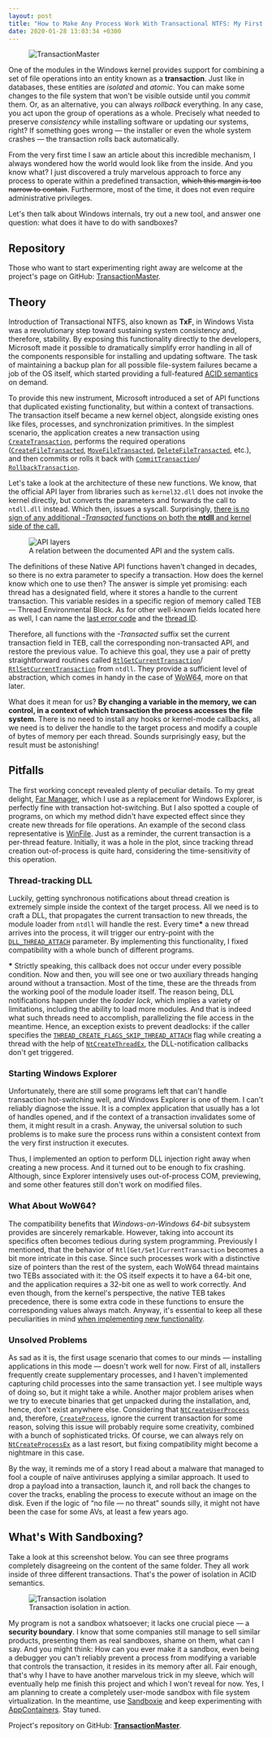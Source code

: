 ```yaml
---
layout: post
title: "How to Make Any Process Work With Transactional NTFS: My First Step to Writing a Sandbox for Windows."
date: 2020-01-28 13:03:34 +0300
---
```

<figure class="float-right shadow">
  <img src="https://habrastorage.org/webt/p0/-s/fi/p0-sfitxnzzpywfqxuc4arx1fps.png" alt="TransactionMaster"/>
</figure>

One of the modules in the Windows kernel provides support for combining a set of file operations into an entity known as a **transaction**. Just like in databases, these entities are *isolated* and *atomic*. You can make some changes to the file system that won't be visible outside until you *commit* them. Or, as an alternative, you can always *rollback* everything. In any case, you act upon the group of operations as a whole. Precisely what needed to preserve *consistency* while installing software or updating our systems, right? If something goes wrong — the installer or even the whole system crashes — the transaction rolls back automatically.

From the very first time I saw an article about this incredible mechanism, I always wondered how the world would look like from the inside. And you know what? I just discovered a truly marvelous approach to force any process to operate within a predefined transaction, ~~which this margin is too narrow to contain~~. Furthermore, most of the time, it does not even require administrative privileges.

Let's then talk about Windows internals, try out a new tool, and answer one question: what does it have to do with sandboxes?

<cut/>

## Repository

Those who want to start experimenting right away are welcome at the project's page on GitHub: [TransactionMaster](https://github.com/diversenok/TransactionMaster).

## Theory

Introduction of Transactional NTFS, also known as **TxF**, in Windows Vista was a revolutionary step toward sustaining system consistency and, therefore, stability. By exposing this functionality directly to the developers, Microsoft made it possible to dramatically simplify error handling in all of the components responsible for installing and updating software. The task of maintaining a backup plan for all possible file-system failures became a job of the OS itself, which started providing a full-featured [<abbr title="Atomicity, Consistency, Isolation, Durability">ACID</abbr> semantics](https://en.wikipedia.org/wiki/ACID) on demand.

To provide this new instrument, Microsoft introduced a set of API functions that duplicated existing functionality, but within a context of transactions. The transaction itself became a new kernel object, alongside existing ones like files, processes, and synchronization primitives. In the simplest scenario, the application creates a new transaction using [`CreateTransaction`](https://docs.microsoft.com/en-us/windows/win32/api/ktmw32/nf-ktmw32-createtransaction), performs the required operations ([`CreateFileTransacted`](https://docs.microsoft.com/en-us/windows/win32/api/winbase/nf-winbase-createfiletransactedw), [`MoveFileTransacted`](https://docs.microsoft.com/en-us/windows/win32/api/winbase/nf-winbase-movefiletransactedw), [`DeleteFileTransacted`](https://docs.microsoft.com/en-us/windows/win32/api/winbase/nf-winbase-deletefiletransactedw), etc.), and then commits or rolls it back with [`CommitTransaction`](https://docs.microsoft.com/en-us/windows/win32/api/ktmw32/nf-ktmw32-committransaction)/<wbr/>[`RollbackTransaction`](https://docs.microsoft.com/en-us/windows/win32/api/ktmw32/nf-ktmw32-rollbacktransaction).

Let's take a look at the architecture of these new functions. We know, that the official API layer from libraries such as `kernel32.dll` does not invoke the kernel directly, but converts the parameters and forwards the call to `ntdll.dll` instead. Which then, issues a syscall. Surprisingly, <u>there is no sign of any additional *-Transacted* functions on both the **ntdll** and kernel side of the call.</u>

<figure>
  <img src="https://habrastorage.org/webt/hh/1f/pd/hh1fpdvbzuerpebayexmhpn1xui.png" alt="API layers"/>
  <figcaption>A relation between the documented API and the system calls.</figcaption>
</figure>

The definitions of these Native API functions haven't changed in decades, so there is no extra parameter to specify a transaction. How does the kernel know which one to use then? The answer is simple yet promising: each thread has a designated field, where it stores a handle to the current transaction. This variable resides in a specific region of memory called TEB — Thread Environmental Block. As for other well-known fields located here as well, I can name the [last error code](https://docs.microsoft.com/en-us/windows/win32/api/errhandlingapi/nf-errhandlingapi-getlasterror) and the [thread ID](https://docs.microsoft.com/en-us/windows/win32/api/processthreadsapi/nf-processthreadsapi-getcurrentthreadid).

Therefore, all functions with the *-Transacted* suffix set the current transaction field in TEB, call the corresponding non-transacted API, and restore the previous value. To achieve this goal, they use a pair of pretty straightforward routines called [`RtlGetCurrentTransaction`](https://github.com/processhacker/processhacker/blob/027e920932f8ca8b971aa499b1788065d3cdb720/phnt/include/ntrtl.h#L4376-L4381)/<wbr/>[`RtlSetCurrentTransaction`](https://github.com/processhacker/processhacker/blob/027e920932f8ca8b971aa499b1788065d3cdb720/phnt/include/ntrtl.h#L4386-L4391) from `ntdll`. They provide a sufficient level of abstraction, which comes in handy in the case of <abbr title="Windows-on-Windows 64-bit">WoW64</abbr>, more on that later.

What does it mean for us? **By changing a variable in the memory, we can control, in a context of which transaction the process accesses the file system.** There is no need to install any hooks or kernel-mode callbacks, all we need is to deliver the handle to the target process and modify a couple of bytes of memory per each thread. Sounds surprisingly easy, but the result must be astonishing!

## Pitfalls

The first working concept revealed plenty of peculiar details. To my great delight, [Far Manager](https://farmanager.com/index.php?l=en), which I use as a replacement for Windows Explorer, is perfectly fine with transaction hot-switching. But I also spotted a couple of programs, on which my method didn't have expected effect since they create new threads for file operations. An example of the second class representative is [WinFile](https://github.com/microsoft/winfile). Just as a reminder, the current transaction is a per-thread feature. Initially, it was a hole in the plot, since tracking thread creation out-of-process is quite hard, considering the time-sensitivity of this operation.

### Thread-tracking DLL

Luckily, getting synchronous notifications about thread creation is extremely simple inside the context of the target process. All we need is to craft a DLL, that propagates the current transaction to new threads, the module loader from `ntdll` will handle the rest. Every time<b>\*</b> a new thread arrives into the process, it will trigger our entry-point with the [`DLL_THREAD_ATTACH`](https://docs.microsoft.com/en-us/windows/win32/dlls/dllmain) parameter. By implementing this functionality, I fixed compatibility with a whole bunch of different programs.

**\*** Strictly speaking, this callback does not occur under every possible condition. Now and then, you will see one or two auxiliary threads hanging around without a transaction. Most of the time, these are the threads from the working pool of the module loader itself. The reason being, DLL notifications happen under the *loader lock*, which implies a variety of limitations, including the ability to load more modules. And that is indeed what such threads need to accomplish, parallelizing the file access in the meantime. Hence, an exception exists to prevent deadlocks: if the caller specifies the [`THREAD_CREATE_FLAGS_SKIP_THREAD_ATTACH`](https://github.com/processhacker/processhacker/blob/027e920932f8ca8b971aa499b1788065d3cdb720/phnt/include/ntpsapi.h#L1757) flag while creating a thread with the help of [`NtCreateThreadEx`](https://github.com/processhacker/processhacker/blob/027e920932f8ca8b971aa499b1788065d3cdb720/phnt/include/ntpsapi.h#L1765-L1780), the DLL-notification callbacks don't get triggered.

### Starting Windows Explorer

Unfortunately, there are still some programs left that can't handle transaction hot-switching well, and Windows Explorer is one of them. I can't reliably diagnose the issue. It is a complex application that usually has a lot of handles opened, and if the context of a transaction invalidates some of them, it might result in a crash. Anyway, the universal solution to such problems is to make sure the process runs within a consistent context from the very first instruction it executes.

Thus, I implemented an option to perform DLL injection right away when creating a new process. And it turned out to be enough to fix crashing. Although, since Explorer intensively uses out-of-process COM, previewing, and some other features still don't work on modified files.

### What About WoW64?

The compatibility benefits that *Windows-on-Windows 64-bit* subsystem provides are sincerely remarkable. However, taking into account its specifics often becomes tedious during system programming. Previously I mentioned, that the behavior of `Rtl[Get/Set]CurrentTransaction` becomes a bit more intricate in this case. Since such processes work with a distinctive size of pointers than the rest of the system, each WoW64 thread maintains two TEBs associated with it: the OS itself expects it to have a 64-bit one, and the application requires a 32-bit one as well to work correctly. And even though, from the kernel's perspective, the native TEB takes precedence, there is some extra code in these functions to ensure the corresponding values always match. Anyway, it's essential to keep all these peculiarities in mind [when implementing new functionality](https://github.com/diversenok/NtUtilsLibrary/blob/2f7b1c82fcdcf49907c7e94ef6c36262eaf95016/NtUtils.Transactions.Remote.pas#L73-L141).

### Unsolved Problems

As sad as it is, the first usage scenario that comes to our minds — installing applications in this mode — doesn't work well for now. First of all, installers frequently create supplementary processes, and I haven't implemented capturing child processes into the same transaction yet. I see multiple ways of doing so, but it might take a while. Another major problem arises when we try to execute binaries that get unpacked during the installation, and, hence, don't exist anywhere else. Considering that [`NtCreateUserProcess`](https://github.com/processhacker/processhacker/blob/027e920932f8ca8b971aa499b1788065d3cdb720/phnt/include/ntpsapi.h#L1737-L1752) and, therefore, [`CreateProcess`](https://docs.microsoft.com/en-us/windows/win32/api/processthreadsapi/nf-processthreadsapi-createprocessw), ignore the current transaction for some reason, solving this issue will probably require some creativity, combined with a bunch of sophisticated tricks. Of course, we can always rely on [`NtCreateProcessEx`](https://github.com/processhacker/processhacker/blob/027e920932f8ca8b971aa499b1788065d3cdb720/phnt/include/ntpsapi.h#L1098-L1111) as a last resort, but fixing compatibility might become a nightmare in this case.

By the way, it reminds me of a story I read about a malware that managed to fool a couple of naïve antiviruses applying a similar approach. It used to drop a payload into a transaction, launch it, and roll back the changes to cover the tracks, enabling the process to execute without an image on the disk. Even if the logic of “no file — no threat” sounds silly, it might not have been the case for some AVs, at least a few years ago.

## What's With Sandboxing?

Take a look at this screenshot below. You can see three programs completely disagreeing on the content of the same folder. They all work inside of three different transactions. That's the power of isolation in ACID semantics.

<figure class="shadow">
  <img src="https://habrastorage.org/webt/9f/ml/ds/9fmldsooc30vlqq7plchzoxystc.png" alt="Transaction isolation"/>
  <figcaption>Transaction isolation in action.</figcaption>
</figure>

My program is not a sandbox whatsoever; it lacks one crucial piece — a **security boundary**. I know that some companies still manage to sell similar products, presenting them as real sandboxes, shame on them, what can I say. And you might think: How can you ever make it a sandbox, even being a debugger you can't reliably prevent a process from modifying a variable that controls the transaction, it resides in its memory after all. Fair enough, that's why I have to have another marvelous trick in my sleeve, which will eventually help me finish this project and which I won't reveal for now. Yes, I am planning to create a completely user-mode sandbox with file system virtualization. In the meantime, use [Sandboxie](https://github.com/sandboxie-plus/Sandboxie) and keep experimenting with [AppContainers](https://docs.microsoft.com/en-us/windows/win32/secauthz/appcontainer-isolation). Stay tuned.

Project's repository on GitHub: **[TransactionMaster](https://github.com/diversenok/TransactionMaster)**.
